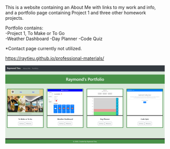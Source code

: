 This is a website containing an About Me with links to my work and info, and a portfolio page containing Project 1 and three other homework projects.

Portfolio contains:  
-Project 1, To Make or To Go  
-Weather Dashboard
-Day Planner
-Code Quiz

*Contact page currently not utilized.

https://raytieu.github.io/professional-materials/

![weather dashboard](images/screenshot.PNG)
